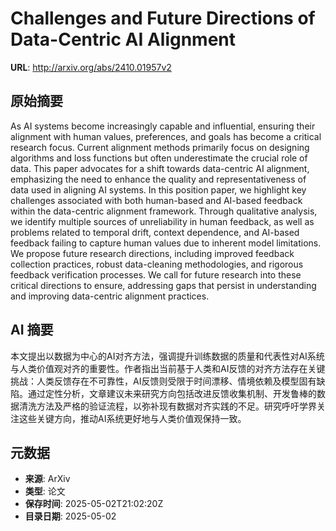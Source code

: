 # Challenges and Future Directions of Data-Centric AI Alignment

**URL**: http://arxiv.org/abs/2410.01957v2

## 原始摘要

As AI systems become increasingly capable and influential, ensuring their
alignment with human values, preferences, and goals has become a critical
research focus. Current alignment methods primarily focus on designing
algorithms and loss functions but often underestimate the crucial role of data.
This paper advocates for a shift towards data-centric AI alignment, emphasizing
the need to enhance the quality and representativeness of data used in aligning
AI systems. In this position paper, we highlight key challenges associated with
both human-based and AI-based feedback within the data-centric alignment
framework. Through qualitative analysis, we identify multiple sources of
unreliability in human feedback, as well as problems related to temporal drift,
context dependence, and AI-based feedback failing to capture human values due
to inherent model limitations. We propose future research directions, including
improved feedback collection practices, robust data-cleaning methodologies, and
rigorous feedback verification processes. We call for future research into
these critical directions to ensure, addressing gaps that persist in
understanding and improving data-centric alignment practices.


## AI 摘要

本文提出以数据为中心的AI对齐方法，强调提升训练数据的质量和代表性对AI系统与人类价值观对齐的重要性。作者指出当前基于人类和AI反馈的对齐方法存在关键挑战：人类反馈存在不可靠性，AI反馈则受限于时间漂移、情境依赖及模型固有缺陷。通过定性分析，文章建议未来研究方向包括改进反馈收集机制、开发鲁棒的数据清洗方法及严格的验证流程，以弥补现有数据对齐实践的不足。研究呼吁学界关注这些关键方向，推动AI系统更好地与人类价值观保持一致。

## 元数据

- **来源**: ArXiv
- **类型**: 论文
- **保存时间**: 2025-05-02T21:02:20Z
- **目录日期**: 2025-05-02
